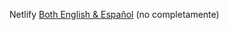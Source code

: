 Netlify [Both English & Español](https://movie-search-js-memosainz-es.netlify.app/) (no completamente)
